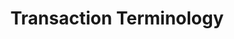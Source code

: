 ---
id: transactions-terminology
title: Transaction Terminology
sidebar_label: Transaction Terminology
---